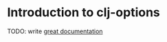 # Introduction to clj-options

TODO: write [great documentation](http://jacobian.org/writing/what-to-write/)
